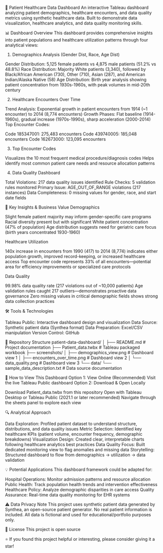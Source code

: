 🏥 Patient Healthcare Data Dashboard
An interactive Tableau dashboard analyzing patient demographics, healthcare encounters, and data quality metrics using synthetic healthcare data. Built to demonstrate data visualization, healthcare analytics, and data quality monitoring skills.

📊 Dashboard Overview
This dashboard provides comprehensive insights into patient populations and healthcare utilization patterns through four analytical views:
1. Demographics Analysis (Gender Dist, Race, Age Dist)

Gender Distribution: 5,125 female patients vs 4,875 male patients (51.2% vs 48.8%)
Race Distribution: Majority White patients (3,340), followed by Black/African American (730), Other (710), Asian (287), and American Indian/Alaska Native (58)
Age Distribution: Birth year analysis showing patient concentration from 1930s-1960s, with peak volumes in mid-20th century

2. Healthcare Encounters Over Time

Trend Analysis: Exponential growth in patient encounters from 1914 (~1 encounter) to 2014 (8,774 encounters)
Growth Phases: Flat baseline (1914-1960s), gradual increase (1970s-1990s), sharp acceleration (2000-2014)
Top Encounter Codes:

Code 185347001: 275,483 encounters
Code 439740005: 185,048 encounters
Code 162673000: 123,095 encounters

3. Top Encounter Codes

Visualizes the 10 most frequent medical procedure/diagnosis codes
Helps identify most common patient care needs and resource allocation patterns

4. Data Quality Dashboard

Total Violations: 217 data quality issues identified
Rule Checks: 5 validation rules monitored
Primary Issue: AGE_OUT_OF_RANGE violations (217 instances)
Data Completeness: 0 missing values for gender, race, and start date fields

🎯 Key Insights & Business Value
Demographics

Slight female patient majority may inform gender-specific care programs
Racial diversity present but with significant White patient concentration (47% of population)
Age distribution suggests need for geriatric care focus (birth years concentrated 1930-1960)

Healthcare Utilization

140x increase in encounters from 1990 (417) to 2014 (8,774) indicates either population growth, improved record-keeping, or increased healthcare access
Top encounter code represents 33% of all encounters—potential area for efficiency improvements or specialized care protocols

Data Quality

99.98% data quality rate (217 violations out of ~10,000 patients)
Age validation rules caught 217 outliers—demonstrates proactive data governance
Zero missing values in critical demographic fields shows strong data collection practices

🛠️ Tools & Technologies

Tableau Public: Interactive dashboard design and visualization
Data Source: Synthetic patient data (Synthea format)
Data Preparation: Excel/CSV manipulation
Version Control: GitHub

📂 Repository Structure
patient-data-dashboard/
│
├── README.md                          # Project documentation
├── Patient_data.twbx                  # Tableau packaged workbook
├── screenshots/
│   ├── demographics_view.png          # Dashboard view 1
│   ├── encounters_over_time.png       # Dashboard view 2
│   └── data_quality.png               # Dashboard view 3
└── data/
    └── sample_data_description.txt    # Data source documentation

🚀 How to View This Dashboard
Option 1: View Online (Recommended)
Visit the live Tableau Public dashboard
Option 2: Download & Open Locally

Download Patient_data.twbx from this repository
Open with Tableau Desktop or Tableau Public (2021.1 or later recommended)
Navigate through the sheets panel to explore each view

🔍 Analytical Approach

Data Exploration: Profiled patient dataset to understand structure, distributions, and data quality issues
Metric Selection: Identified key healthcare KPIs (patient volume, encounter frequency, demographic breakdowns)
Visualization Design: Created clear, interpretable charts following healthcare analytics best practices
Data Quality Focus: Built dedicated monitoring view to flag anomalies and missing data
Storytelling: Structured dashboard to flow from demographics → utilization → data validation

💡 Potential Applications
This dashboard framework could be adapted for:

Hospital Operations: Monitor admission patterns and resource allocation
Public Health: Track population health trends and intervention effectiveness
Healthcare Policy: Analyze demographic disparities in care access
Quality Assurance: Real-time data quality monitoring for EHR systems

⚠️ Data Privacy Note
This project uses synthetic patient data generated by Synthea, an open-source patient generator. No real patient information is included. All data is fictional and used for educational/portfolio purposes only.

📝 License
This project is open source

⭐ If you found this project helpful or interesting, please consider giving it a star!

